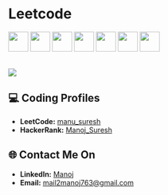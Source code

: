 <!------------------------------------------>
<!-- SECTION:  leetcode badge-->

# Leetcode


<img src="https://assets.leetcode.com/static_assets/marketing/2024-50.gif" width="40px"></img>
<img src="https://assets.leetcode.com/static_assets/public/images/badges/2024/gif/2024-04.gif" width="40px"></img>
<img src="https://assets.leetcode.com/static_assets/marketing/2024-100-new.gif" width="40px"></img>
<img src="https://assets.leetcode.com/static_assets/public/images/badges/2024/gif/2024-03.gif" width="40px"></img>
<img src="https://assets.leetcode.com/static_assets/public/images/badges/2024/gif/2024-05.gif" width="40px"></img>
<img src="https://assets.leetcode.com/static_assets/marketing/2023-100.gif" width="40px"></img>
<img src="https://assets.leetcode.com/static_assets/marketing/2023-50.gif" width="40px"></img>


<br>
<a href="https://leetcode.com/u/manu_suresh/">
    <img src="https://leetcard.jacoblin.cool/manu_suresh?theme=dark&font=Plus%20Jakarta%20Sans&ext=contest"></img>
<a>

<!------------------------------------------>

<!------------------------------------------>
<!-- SECTION: Contact me -->

## 💻 Coding Profiles

- **LeetCode:** [manu_suresh](https://leetcode.com/u/manu_suresh/)
- **HackerRank:** [Manoj_Suresh](https://www.hackerrank.com/profile/Manoj_Suresh)



## 🌐 Contact Me On

- **LinkedIn:** [Manoj](https://www.linkedin.com/in/manoj-s-25589a221/)
- **Email:** <a href="mailto:mail2manoj763@gmail.com">mail2manoj763@gmail.com</a>

<!--

-->
